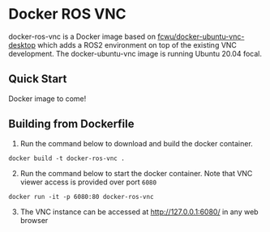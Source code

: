 # Docker ROS VNC

docker-ros-vnc is a Docker image based on [fcwu/docker-ubuntu-vnc-desktop](https://github.com/fcwu/docker-ubuntu-vnc-desktop) which adds a ROS2 environment on top of the existing VNC development. The docker-ubuntu-vnc image is running Ubuntu 20.04 focal.

## Quick Start

Docker image to come!

## Building from Dockerfile

1. Run the command below to download and build the docker container. 

```shell
docker build -t docker-ros-vnc .
```

2. Run the command below to start the docker container. Note that VNC viewer access is provided over port `6080`
```shell
docker run -it -p 6080:80 docker-ros-vnc
```

3. The VNC instance can be accessed at http://127.0.0.1:6080/ in any web browser
